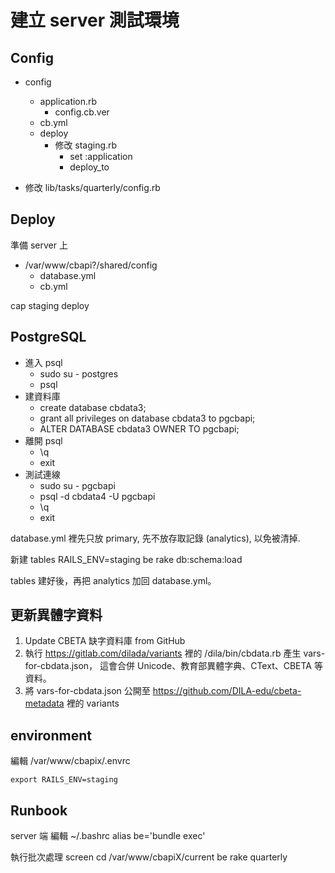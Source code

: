 # 建立 server 測試環境

## Config

* config
  * application.rb
    * config.cb.ver
  * cb.yml
  * deploy
    * 修改 staging.rb
      * set :application
      * deploy_to

* 修改 lib/tasks/quarterly/config.rb

## Deploy

準備 server 上

* /var/www/cbapi?/shared/config
  * database.yml
  * cb.yml

cap staging deploy

## PostgreSQL

* 進入 psql
  * sudo su - postgres
  * psql
* 建資料庫
  * create database cbdata3;
  * grant all privileges on database cbdata3 to pgcbapi;
  * ALTER DATABASE cbdata3 OWNER TO pgcbapi;
* 離開 psql
  * \q
  * exit
* 測試連線
  * sudo su - pgcbapi
  * psql -d cbdata4 -U pgcbapi
  * \q
  * exit

database.yml 裡先只放 primary, 先不放存取記錄 (analytics), 以免被清掉.

新建 tables
    RAILS_ENV=staging be rake db:schema:load

tables 建好後，再把 analytics 加回 database.yml。

## 更新異體字資料

1. Update CBETA 缺字資料庫 from GitHub
2. 執行 <https://gitlab.com/dilada/variants> 裡的 /dila/bin/cbdata.rb
   產生 vars-for-cbdata.json，
   這會合併 Unicode、教育部異體字典、CText、CBETA 等資料。
3. 將 vars-for-cbdata.json 公開至 <https://github.com/DILA-edu/cbeta-metadata> 裡的 variants

## environment

編輯 /var/www/cbapix/.envrc

    export RAILS_ENV=staging

## Runbook

server 端 編輯 ~/.bashrc
    alias be='bundle exec'

執行批次處理
    screen
    cd /var/www/cbapiX/current
    be rake quarterly

